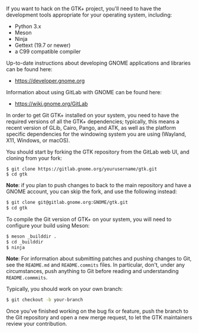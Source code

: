 If you want to hack on the GTK+ project, you'll need to have the development
tools appropriate for your operating system, including:

 - Python 3.x
 - Meson
 - Ninja
 - Gettext (19.7 or newer)
 - a C99 compatible compiler

Up-to-date instructions about developing GNOME applications and libraries
can be found here:

 * https://developer.gnome.org

Information about using GitLab with GNOME can be found here:

 * https://wiki.gnome.org/GitLab

In order to get Git GTK+ installed on your system, you need to have the
required versions of all the GTK+ dependencies; typically, this means a
recent version of GLib, Cairo, Pango, and ATK, as well as the platform
specific dependencies for the windowing system you are using (Wayland, X11,
Windows, or macOS).

You should start by forking the GTK repository from the GitLab web UI, and
cloning from your fork:

```ssh
$ git clone https://gitlab.gnome.org/yourusername/gtk.git
$ cd gtk
```

**Note**: if you plan to push changes to back to the main repository and
have a GNOME account, you can skip the fork, and use the following instead:

```sh
$ git clone git@gitlab.gnome.org:GNOME/gtk.git
$ cd gtk
```

To compile the Git version of GTK+ on your system, you will need to
configure your build using Meson:

```sh
$ meson _builddir .
$ cd _builddir
$ ninja
```

**Note**: For information about submitting patches and pushing changes
to Git, see the `README.md` and `README.commits` files. In particular,
don't, under any circumstances, push anything to Git before reading and
understanding `README.commmits`.

Typically, you should work on your own branch:

```sh
$ git checkout -b your-branch
```

Once you've finished working on the bug fix or feature, push the branch
to the Git repository and open a new merge request, to let the GTK
maintainers review your contribution.
